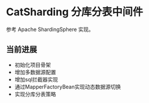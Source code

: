 # CatSharding 分库分表中间件
参考 Apache ShardingSphere 实现。

## 当前进展
* 初始化项目骨架
* 增加多数据源配置
* 增加sql拦截器实现
* 通过MapperFactoryBean实现动态数据源切换
* 实现分库分表策略